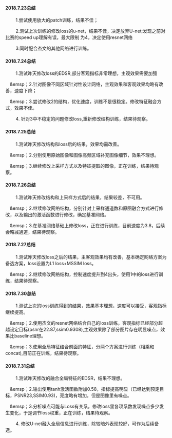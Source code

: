#### 2018.7.23总结
&emsp;&emsp; 1.尝试使用放大的patch训练，结果不佳；

&emsp;&emsp; 2.测试上次训练的修改loss的u-net，结果不佳，决定放弃U-net;发现之前对比赛的speed up理解有误，最大限制
为4，决定使用resnet网络

&emsp;&emsp; 3.同时配合杰文的其他网络进行训练。

#### 2018.7.24总结
&emsp;&emsp; 1.测试昨天修改loss的EDSR,部分客观指标非常理想，主观效果需要加强

&emsp;&emsp；2.针对图像不同区域针对性设计网络，主观效果和客观效果均略有改善，速度下降；

&emsp;&emsp；3.尝试修改2的结构，优化速度，训练不是很稳定。修改特征融合方式，效果不佳。

&emsp;&emsp; 4. 针对3中不稳定的问题修改loss,重新修改结构训练，结果待观察。

#### 2018.7.25总结
&emsp;&emsp; 1.测试昨天修改结构和loss后的结果，效果均需改善。

&emsp;&emsp；2.分别使用原始图像和图像高频区域补充图像细节，效果不理想。

&emsp;&emsp；3.继续修改上采样方式以及特征提取的图像，正在训练，结果待观察。

#### 2018.7.26总结
&emsp;&emsp; 1.测试昨天修改结构和上采样方式后的结果，结果较差，不可用。

&emsp;&emsp；2.继续修改网络结构，分别针对上采样通道数和原图融合方式进行修改，以及输出的激活函数进行修改，确定基准网络。

&emsp;&emsp；3.在基准网络基础上修改loss，正在进行训练，目前速度为3.8，后续会略减通道，结果待观察。

#### 2018.7.27总结
&emsp;&emsp; 1.测试昨天修改loss之后的结果，主客观效果均有改善，基本确定网络方案为备选方案，loss设置为L1 loss+MSSIM loss。

&emsp;&emsp；2.继续修改网络结构，控制速度提升到4出头，使用1中的loss进行训练，结果待观察。

#### 2018.7.30总结
&emsp;&emsp; 1.测试上次的loss训练得到的结果，效果基本理想，速度可以接受，客观指标继续提高。

&emsp;&emsp；2.使用杰文的resnet网络结合自己的loss训练，客观指标已经部分超越设定目标(psnr在22.87,ssim0.9308),主观效果除了部分图片存在明显噪点，效果比baseline理想。

&emsp;&emsp；3.使用全局特征结合前面的特征，分两个方案进行训练（相乘和concat),目前正在训练，结果待观察。

#### 2018.7.31总结
&emsp;&emsp; 1.测试昨天修改的融合全局特征的EDSR，结果不理想。

&emsp;&emsp；2.输出使用tanh激活函数附加0.58，指标提高明显（已经达到预定目标，PSNR23,SSIM0.93)，亮度略有增加，但是图像里有噪点。

&emsp;&emsp；3.分析噪点可能与Loss有关系，修改loss里各项系数发现噪点多少发生变化，于是调节loss权重，正在训练，结果待观察。

&emsp;&emsp; 4. 修改U-net融入全局信息进行训练，除较暗外表现较好，可作为后续备选。


